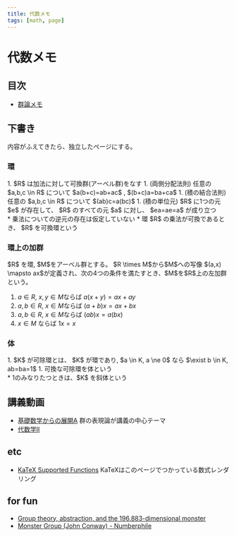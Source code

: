 ```yaml
---
title: 代数メモ
tags: [math, page]
---
```


# 代数メモ

## 目次

* [群論メモ](./group)

## 下書き

内容がふえてきたら、独立したページにする。

### 環

<div class="twocolumn">

<div class="def">
1. $R$ は加法に対して可換群(アーベル群)をなす
1. (両側分配法則) 任意の $a,b,c \in R$ について $a(b+c)=ab+ac$ , $(b+c)a=ba+ca$
1. (積の結合法則) 任意の $a,b,c \in R$ について $(ab)c=a(bc)$
1. (積の単位元) $R$ に1つの元 $e$ が存在して、 $R$ のすべての元 $a$ に対し、 $ea=ae=a$ が成り立つ
</div>

<div class="note">
* 乗法についての逆元の存在は仮定していない
* 環 $R$ の乗法が可換であるとき、 $R$ を可換環という
</div>
</div>

### 環上の加群

<div class="twocolumn">
<div class="def">
$R$ を環, $M$をアーベル群とする。 $R \times M$から$M$への写像
$(a,x) \mapsto ax$が定義され、次の4つの条件を満たすとき、$M$を$R$上の左加群という。

1. $a \in R$, $x,y \in M$ならば $a(x+y)=ax+ay$ 
1. $a, b \in R$, $x \in M$ならば $(a+b)x=ax+bx$
1. $a, b \in R$, $x \in M$ならば $(ab)x=a(bx)$
1. $x \in M$ ならば $1x=x$
</div>

<div class="note">
</div>
</div>

### 体

<div class="twocolumn">
<div class="def">
1. $K$ が可除環とは、 $K$ が環であり, $a \in K, a \ne 0$ なら
   $\exist b \in K, ab=ba=1$
1. 可換な可除環を体という
</div>

<div class="note">
* 1のみなりたつときは、$K$ を斜体という
</div>
</div>

## 講義動画

* [基礎数学からの展開A](https://ocw.kyoto-u.ac.jp/course/67/?video_id=819)
  群の表現論が講義の中心テーマ
* [代数学Ⅱ](https://ocw.kyoto-u.ac.jp/course/66/?video_id=800)

## etc

* [KaTeX Supported Functions](https://katex.org/docs/supported.html#overlap-and-spacing)
  KaTeXはこのページでつかっている数式レンダリング

## for fun

* [Group theory, abstraction, and the 196,883-dimensional monster](https://www.youtube.com/watch?v=mH0oCDa74tE)
* [Monster Group (John Conway) - Numberphile](https://www.youtube.com/watch?v=jsSeoGpiWsw)